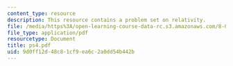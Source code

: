 ```yaml
---
content_type: resource
description: This resource contains a problem set on relativity.
file: /media/https%3A/open-learning-course-data-rc.s3.amazonaws.com/8-033-relativity-fall-2006/9d0ff12d48c81cf9ea6c2a0dd54b442b_ps4.pdf
file_type: application/pdf
resourcetype: Document
title: ps4.pdf
uid: 9d0ff12d-48c8-1cf9-ea6c-2a0dd54b442b
---
```

